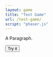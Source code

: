 ```yaml
---
layout: game
title: "Test Game"
url: /test-game/
script: "phaser.js"
---
```


<p id="demo">A Paragraph.</p>

<button type="button" onclick="myFunction()">Try it</button>

<script>
function myFunction() {
  document.getElementById("demo").innerHTML = "Paragraph changed.";
}
</script>
